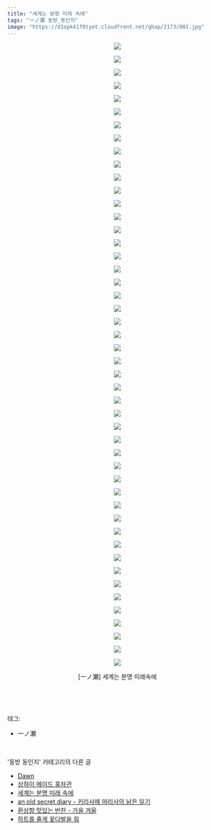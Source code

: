 ```yaml
---
title: "세계는 분명 미래 속에"
tags: "一ノ瀬 동방_동인지"
image: "https://d1opk41f0tyet.cloudfront.net/ghap/2173/001.jpg"
---
```

<div class="article">
<p style="text-align: center; clear: none; float: none;"><img src="{{ site.imgserver10 }}/ghap/2173/001.jpg"/></p>
<p style="text-align: center; clear: none; float: none;"><img src="{{ site.imgserver10 }}/ghap/2173/002.jpg"/></p>
<p style="text-align: center; clear: none; float: none;"><img src="{{ site.imgserver10 }}/ghap/2173/003.jpg"/></p>
<p style="text-align: center; clear: none; float: none;"><img src="{{ site.imgserver10 }}/ghap/2173/004.jpg"/></p>
<p style="text-align: center; clear: none; float: none;"><img src="{{ site.imgserver10 }}/ghap/2173/005.jpg"/></p>
<p style="text-align: center; clear: none; float: none;"><img src="{{ site.imgserver10 }}/ghap/2173/006.jpg"/></p>
<p style="text-align: center; clear: none; float: none;"><img src="{{ site.imgserver10 }}/ghap/2173/007.jpg"/></p>
<p style="text-align: center; clear: none; float: none;"><img src="{{ site.imgserver10 }}/ghap/2173/008.jpg"/></p>
<p style="text-align: center; clear: none; float: none;"><img src="{{ site.imgserver10 }}/ghap/2173/009.jpg"/></p>
<p style="text-align: center; clear: none; float: none;"><img src="{{ site.imgserver10 }}/ghap/2173/010.jpg"/></p>
<p style="text-align: center; clear: none; float: none;"><img src="{{ site.imgserver10 }}/ghap/2173/011.jpg"/></p>
<p style="text-align: center; clear: none; float: none;"><img src="{{ site.imgserver10 }}/ghap/2173/012.jpg"/></p>
<p style="text-align: center; clear: none; float: none;"><img src="{{ site.imgserver10 }}/ghap/2173/013.jpg"/></p>
<p style="text-align: center; clear: none; float: none;"><img src="{{ site.imgserver10 }}/ghap/2173/014.jpg"/></p>
<p style="text-align: center; clear: none; float: none;"><img src="{{ site.imgserver10 }}/ghap/2173/015.jpg"/></p>
<p style="text-align: center; clear: none; float: none;"><img src="{{ site.imgserver10 }}/ghap/2173/016.jpg"/></p>
<p style="text-align: center; clear: none; float: none;"><img src="{{ site.imgserver10 }}/ghap/2173/017.jpg"/></p>
<p style="text-align: center; clear: none; float: none;"><img src="{{ site.imgserver10 }}/ghap/2173/018.jpg"/></p>
<p style="text-align: center; clear: none; float: none;"><img src="{{ site.imgserver10 }}/ghap/2173/019.jpg"/></p>
<p style="text-align: center; clear: none; float: none;"><img src="{{ site.imgserver10 }}/ghap/2173/020.jpg"/></p>
<p style="text-align: center; clear: none; float: none;"><img src="{{ site.imgserver10 }}/ghap/2173/021.jpg"/></p>
<p style="text-align: center; clear: none; float: none;"><img src="{{ site.imgserver10 }}/ghap/2173/022.jpg"/></p>
<p style="text-align: center; clear: none; float: none;"><img src="{{ site.imgserver10 }}/ghap/2173/023.jpg"/></p>
<p style="text-align: center; clear: none; float: none;"><img src="{{ site.imgserver10 }}/ghap/2173/024.jpg"/></p>
<p style="text-align: center; clear: none; float: none;"><img src="{{ site.imgserver10 }}/ghap/2173/025.jpg"/></p>
<p style="text-align: center; clear: none; float: none;"><img src="{{ site.imgserver10 }}/ghap/2173/026.jpg"/></p>
<p style="text-align: center; clear: none; float: none;"><img src="{{ site.imgserver10 }}/ghap/2173/027.jpg"/></p>
<p style="text-align: center; clear: none; float: none;"><img src="{{ site.imgserver10 }}/ghap/2173/028.jpg"/></p>
<p style="text-align: center; clear: none; float: none;"><img src="{{ site.imgserver10 }}/ghap/2173/029.jpg"/></p>
<p style="text-align: center; clear: none; float: none;"><img src="{{ site.imgserver10 }}/ghap/2173/030.jpg"/></p>
<p style="text-align: center; clear: none; float: none;"><img src="{{ site.imgserver10 }}/ghap/2173/031.jpg"/></p>
<p style="text-align: center; clear: none; float: none;"><img src="{{ site.imgserver10 }}/ghap/2173/032.jpg"/></p>
<p style="text-align: center; clear: none; float: none;"><img src="{{ site.imgserver10 }}/ghap/2173/033.jpg"/></p>
<p style="text-align: center; clear: none; float: none;"><img src="{{ site.imgserver10 }}/ghap/2173/034.jpg"/></p>
<p style="text-align: center; clear: none; float: none;"><img src="{{ site.imgserver10 }}/ghap/2173/035.jpg"/></p>
<p style="text-align: center; clear: none; float: none;"><img src="{{ site.imgserver10 }}/ghap/2173/036.jpg"/></p>
<p style="text-align: center; clear: none; float: none;"><img src="{{ site.imgserver10 }}/ghap/2173/037.jpg"/></p>
<p style="text-align: center; clear: none; float: none;"><img src="{{ site.imgserver10 }}/ghap/2173/038.jpg"/></p>
<p style="text-align: center; clear: none; float: none;"><img src="{{ site.imgserver10 }}/ghap/2173/039.jpg"/></p>
<p style="text-align: center; clear: none; float: none;"><img src="{{ site.imgserver10 }}/ghap/2173/040.jpg"/></p>
<p style="text-align: center; clear: none; float: none;"><img src="{{ site.imgserver10 }}/ghap/2173/041.jpg"/></p>
<p style="text-align: center; clear: none; float: none;"><img src="{{ site.imgserver10 }}/ghap/2173/042.jpg"/></p>
<p style="text-align: center; clear: none; float: none;"><img src="{{ site.imgserver10 }}/ghap/2173/043.jpg"/></p>
<p style="text-align: center; clear: none; float: none;"><img src="{{ site.imgserver10 }}/ghap/2173/044.jpg"/></p>
<p style="text-align: center; clear: none; float: none;"><img src="{{ site.imgserver10 }}/ghap/2173/045.jpg"/></p>
<p style="text-align: center; clear: none; float: none;"><img src="{{ site.imgserver10 }}/ghap/2173/046.jpg"/></p>
<p style="text-align: center; clear: none; float: none;"><img src="{{ site.imgserver10 }}/ghap/2173/047.jpg"/></p>
<p style="text-align: center; clear: none; float: none;"><img src="{{ site.imgserver10 }}/ghap/2173/048.jpg"/></p>
<p style="text-align: center; clear: none; float: none;">[一ノ瀬] 세계는 분명 미래속에</p>
<p><br/></p>
</div><br/>
<div class="tagTrail">
<p>태그: </p>
<ul>
<li>一ノ瀬</li>
</ul>
</div><br/>
<div class="another">
<p>'동방 동인지' 카테고리의 다른 글</p>
<ul>
<li><a href="/ghap_2175">Dawn</a></li>
<li><a href="/ghap_2174">상하이 메이드 홍차관</a></li>
<li><a href="/ghap_2173">세계는 분명 미래 속에</a></li>
<li><a href="/ghap_2172">an old secret diary - 키리사메 마리사의 낡은 일기</a></li>
<li><a href="/ghap_2170">환상향 맛있는 반찬 - 가을 겨울</a></li>
<li><a href="/ghap_2169">하트를 줄게 꽃다발을 줘</a></li>
</ul>
</div><br/>
<div class="cb_module cb_fluid">
<div class="cb_wrt cb_profile">
</div><!-- commentList close -->
</div><br/>
